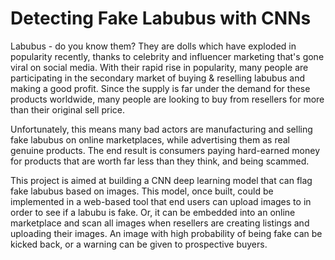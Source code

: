 # Detecting Fake Labubus with CNNs
Labubus - do you know them? They are dolls which have exploded in popularity recently, thanks to celebrity and influencer marketing that's gone viral on social media. With their rapid rise in popularity, many people are participating in the secondary market of buying & reselling labubus and making a good profit. Since the supply is far under the demand for these products worldwide, many people are looking to buy from resellers for more than their original sell price.

Unfortunately, this means many bad actors are manufacturing and selling fake labubus on online marketplaces, while advertising them as real genuine products. The end result is consumers paying hard-earned money for products that are worth far less than they think, and being scammed.

This project is aimed at building a CNN deep learning model that can flag fake labubus based on images. This model, once built, could be implemented in a web-based tool that end users can upload images to in order to see if a labubu is fake. Or, it can be embedded into an online marketplace and scan all images when resellers are creating listings and uploading their images. An image with high probability of being fake can be kicked back, or a warning can be given to prospective buyers.
